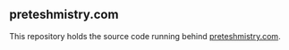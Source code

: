 ## preteshmistry.com

This repository holds the source code running behind [preteshmistry.com](http://www.preteshmistry.com).


